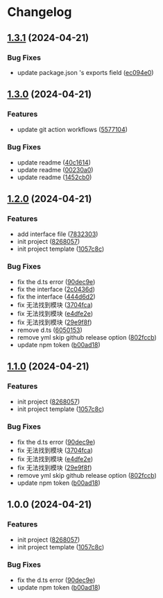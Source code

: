 # Changelog

## [1.3.1](https://github.com/poechiang/fetchjs/compare/v1.3.0...v1.3.1) (2024-04-21)


### Bug Fixes

* update package.json 's exports field ([ec094e0](https://github.com/poechiang/fetchjs/commit/ec094e0eef3f0fbbb447bcff98c8ffb27db79f6e))

## [1.3.0](https://github.com/poechiang/fetchjs/compare/v1.2.0...v1.3.0) (2024-04-21)


### Features

* update git action workflows ([5577104](https://github.com/poechiang/fetchjs/commit/55771044eb1f0ad395d8b98e9ef8d2de47baf78e))


### Bug Fixes

* update readme ([40c1614](https://github.com/poechiang/fetchjs/commit/40c161443c225d3db4f7610d440f6ec9161cab47))
* update readme ([00230a0](https://github.com/poechiang/fetchjs/commit/00230a049e88cf380abc33045c9fb3a1409b8fd9))
* update readme ([1452cb0](https://github.com/poechiang/fetchjs/commit/1452cb096eb83166f35682714e8140b09c6503ae))

## [1.2.0](https://github.com/poechiang/fetchjs/compare/v1.1.0...v1.2.0) (2024-04-21)


### Features

* add interface file ([7832303](https://github.com/poechiang/fetchjs/commit/78323033fed21fc5126908d31f03d84411f2dc74))
* init project ([8268057](https://github.com/poechiang/fetchjs/commit/826805781d1f2ddd2eba3f2218211ed846e16756))
* init project template ([1057c8c](https://github.com/poechiang/fetchjs/commit/1057c8c76662c6b25450d107576b98bc228acd67))


### Bug Fixes

* fix the d.ts error ([90dec9e](https://github.com/poechiang/fetchjs/commit/90dec9e221effdf927ebdefa73bc592f4703764b))
* fix the interface ([2c0436d](https://github.com/poechiang/fetchjs/commit/2c0436d5b13fbfcb73b01c9919e1dcf7deee8a34))
* fix the interface ([444d6d2](https://github.com/poechiang/fetchjs/commit/444d6d2e63034a8faa1f943096b0bc7f6c400392))
* fix 无法找到模块 ([3704fca](https://github.com/poechiang/fetchjs/commit/3704fca35de704be2006c62698b608e662c99700))
* fix 无法找到模块 ([e4dfe2e](https://github.com/poechiang/fetchjs/commit/e4dfe2e7f3de0daadc67220e8efcecd693d11a73))
* fix 无法找到模块 ([29e9f8f](https://github.com/poechiang/fetchjs/commit/29e9f8f53f92014c1dd9b49de01e3a55e164bfe3))
* remove d.ts ([6050153](https://github.com/poechiang/fetchjs/commit/60501535c59f610fc58d088f3345fbfc4cfdef89))
* remove yml skip github release option ([802fccb](https://github.com/poechiang/fetchjs/commit/802fccb35ac7580718d786381ecd87f7c6440df8))
* update npm token ([b00ad18](https://github.com/poechiang/fetchjs/commit/b00ad18aed0442658e5bd83b61d94c9bda8b5c20))

## [1.1.0](https://github.com/poechiang/fetchjs/compare/v1.0.0...v1.1.0) (2024-04-21)


### Features

* init project ([8268057](https://github.com/poechiang/fetchjs/commit/826805781d1f2ddd2eba3f2218211ed846e16756))
* init project template ([1057c8c](https://github.com/poechiang/fetchjs/commit/1057c8c76662c6b25450d107576b98bc228acd67))


### Bug Fixes

* fix the d.ts error ([90dec9e](https://github.com/poechiang/fetchjs/commit/90dec9e221effdf927ebdefa73bc592f4703764b))
* fix 无法找到模块 ([3704fca](https://github.com/poechiang/fetchjs/commit/3704fca35de704be2006c62698b608e662c99700))
* fix 无法找到模块 ([e4dfe2e](https://github.com/poechiang/fetchjs/commit/e4dfe2e7f3de0daadc67220e8efcecd693d11a73))
* fix 无法找到模块 ([29e9f8f](https://github.com/poechiang/fetchjs/commit/29e9f8f53f92014c1dd9b49de01e3a55e164bfe3))
* remove yml skip github release option ([802fccb](https://github.com/poechiang/fetchjs/commit/802fccb35ac7580718d786381ecd87f7c6440df8))
* update npm token ([b00ad18](https://github.com/poechiang/fetchjs/commit/b00ad18aed0442658e5bd83b61d94c9bda8b5c20))

## 1.0.0 (2024-04-21)


### Features

* init project ([8268057](https://github.com/poechiang/fetchjs/commit/826805781d1f2ddd2eba3f2218211ed846e16756))
* init project template ([1057c8c](https://github.com/poechiang/fetchjs/commit/1057c8c76662c6b25450d107576b98bc228acd67))


### Bug Fixes

* fix the d.ts error ([90dec9e](https://github.com/poechiang/fetchjs/commit/90dec9e221effdf927ebdefa73bc592f4703764b))
* update npm token ([b00ad18](https://github.com/poechiang/fetchjs/commit/b00ad18aed0442658e5bd83b61d94c9bda8b5c20))
